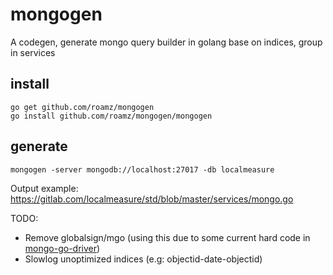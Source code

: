 # mongogen

A codegen, generate mongo query builder in golang base on indices, group in services

## install
```
go get github.com/roamz/mongogen
go install github.com/roamz/mongogen/mongogen
```

## generate
```
mongogen -server mongodb://localhost:27017 -db localmeasure
```

Output example:
https://gitlab.com/localmeasure/std/blob/master/services/mongo.go

TODO:
* Remove globalsign/mgo (using this due to some current hard code in [mongo-go-driver](https://github.com/mongodb/mongo-go-driver))
* Slowlog unoptimized indices (e.g: objectid-date-objectid)
